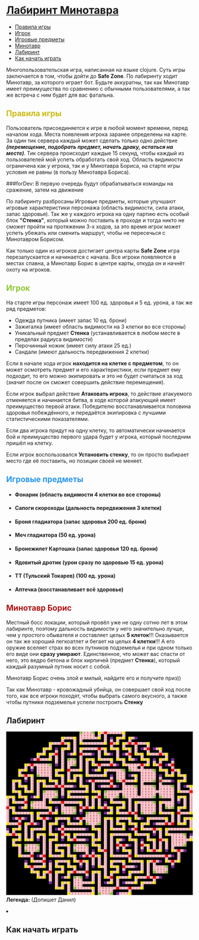 <h1 style="text-decoration: underline"> Лабиринт Минотавра</h1>
<ul>
    <li><a href="#game_rules">Правила игры</a></li>
    <li><a href="#player"> Игрок </a></li>
    <li><a href="#items">Игровые предметы</a></li>
    <li><a href="#minotaur">Минотавр</a></li>
    <li><a href="#labyrinth">Лабиринт</a></li>
    <li><a href="#how_to_play">Как начать играть</a></li>
</ul>

Многопользовательская игра, написанная на языке clojure. Суть игры заключается в том, чтобы дойти до **Safe Zone**. По
лабиринту ходит Минотавр, за которого играет бот. Будьте аккуратны, так как Минотавр имеет преимущества по сравнению с
обычными пользователями, а так же встреча с ним будет для вас фатальна.

<h2 style="color:#ccbb14" id="game_rules"> Правила игры </h2>

Пользователь присоединяется к игре в любой момент времени, перед началом хода. Места появления игрока заранее определены
на карте. За один тик сервера каждый может сделать только одно действие ***(перемещение, подобрать предмет, начать
драку, остаться на месте)***. Тик сервера происходит каждые 15 секунд, чтобы каждый из пользователей мой успеть
обработать свой ход. Область видимости ограничена как у игрока, так и у Минотавра Бориса, на старте игры условия не
равны (в пользу Минотавра Бориса). 

###forDev: В первую очередь будут обрабатываться команды на сражение, затем на движение

По лабиринту разбросаны Игровые предметы, которые улучшают игровые характеристики персонажа (область видимости, сила
атаки, запас здоровья). Так же у каждого игрока на одну партию есть особый блок **"Стенка"**, который можно поставить в
проходе и тогда никто не сможет пройти на протяжении 3-х ходов, за это время игрок может успеть убежать или сменить
маршрут, чтобы не пересечься с Минотавром Борисом.

Как только один из игроков достигает центра карты **Safe Zone** игра перезапускается и начинается с начала. Все игроки
появляются в местах спавна, а Минотавр Борис в центре карты, откуда он и начнёт охоту на игроков.

<h2 style="color:#8cc733" id="player"> Игрок </h2>
На старте игры персонаж имеет 100 ед. здоровья и 5 ед. урона, а так же ряд предметов:
<ul>
    <li> Одежда путника (имеет запас 10 ед. брони)</li>
    <li> Зажигалка (имеет область видимости на 3 клетки во все стороны)</li>
    <li> Уникальный предмет <b>Стенка</b> (устанавливается в любом месте в пределах радиуса видимости)</li>
    <li> Перочинный ножик (имеет силу атаки 25 ед.)</li>
    <li> Сандали (имеют дальность передвижения 2 клетки)</li>
</ul>

Если в начале хода игрок **находится на клетке с предметом**, то он может осмотреть предмет и его характеристики, если
предмет ему подходит, то его можно экипировать и это не будет считаться за ход (значит после он сможет совершить
действие перемещения).

Если игрок выбрал действие **Атаковать игрока**, то действие атакуемого отменяется и начинается битва, в ходе которой
атакующий имеет преимущество первой атаки. Победителю восстанавливается половина здоровья побеждённого, и передаётся
экипировка с лучшими статистическими показателями. 

Если два игрока придут на одну клетку, то автоматически начинается бой и преимущество первого удара будет у игрока, который
последним пришёл на клетку.

Если игрок воспользовался **Установить стенку**, то он просто выбирает место где её поставить, но позиции своей не
меняет.

<h2 style="color:#2997ef" id="items"> Игровые предметы </h2>
<ul>
    <li>
        <h4>
            Фонарик (область видимости 4 клетки во все стороны)
        </h4>
    </li>
    <li>
        <h4>
            Сапоги скороходы (дальность передвижения 3 клетки)
        </h4>
    </li>
    <li>
        <h4>
            Броня гладиатора (запас здоровья 200 ед. брони)
        </h4>
    </li>
    <li>
        <h4>
            Меч гладиатора (50 ед. урона)
        </h4>
    </li>
    <li>
        <h4>
            Бронежилет Картошка (запас здоровья 120 ед. брони)
        </h4>
    </li>
    <li>
        <h4>
            Ядовитый дротик (урон сразу по здоровью 15 ед. урона)
        </h4>
    </li>
    <li>
        <h4>
            ТТ (Тульский Токарев) (100 ед. урона)
        </h4>
    </li>
    <li>
        <h4>
            Аптечка (восстанавливает всё здоровье)
        </h4>
    </li>
</ul>

<h2 style="color:#af1212" id="minotaur"> Минотавр Борис </h2>

Местный босс локации, который провёл уже не одну сотню лет в этом лабиринте, поэтому дальность видимости у него значительно
лучше, чем у простого обывателя и составляет целых **5 клеток**!!! Оказывается он так же хороший легкоатлет и бегает на целых **4 клетки**!!!
А его оружие вселяет страх во всех путников подземелья и при одном только его виде они **сразу умирают**. Единственное, что может
вас спасти от него, это ведро бетона и блок кирпичей (предмет **Стенка**), который каждый разумный путник носит с собой.

Минотавр Борис очень злой и милый, найдите его и получите приз))

Так как Минотавр - кровожадный убийца, он совершает свой ход после того, как все игроки походят, чтобы выбрать самого вкусного, 
а также чтобы путники подземелья успели построить **Стенку**

<h2 id="labyrinth"> Лабиринт </h2>

![](readme_img/photo_2021-10-24_22-06-14.jpg)
**Легенда:** (Допишет Данил)
<li>
</li>

<h2 id="how_to_play"> Как начать играть </h2>
